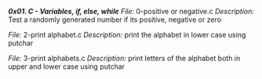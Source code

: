 ***0x01. C - Variables, if, else, while***
*File:* 0-positive or negative.c
*Description:* Test a randomly generated number if its positive, negative or zero

*File:* 2-print alphabet.c
*Description:* print the alphabet in lower case using putchar

*File:* 3-print alphabets.c
*Description:* print letters of the alphabet both in upper and lower case using putchar
